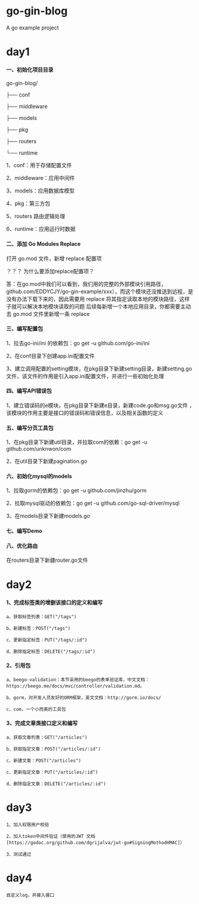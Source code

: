 # go-gin-blog
A go example project

# day1
#### 一、初始化项目目录

go-gin-blog/

├── conf

├── middleware

├── models

├── pkg

├── routers

└── runtime

1、conf：用于存储配置文件

2、middleware：应用中间件

3、models：应用数据库模型

4、pkg：第三方包

5、routers 路由逻辑处理

6、runtime：应用运行时数据


#### 二、添加 Go Modules Replace
打开 go.mod 文件，新增 replace 配置项

？？？ 为什么要添加replace配置项？

答：在go.mod中我们可以看到，我们用的完整的外部模块引用路径，github.com/EDDYCJY/go-gin-example/xxx），而这个模块还没推送到远程，是没有办法下载下来的，因此需要用 replace 将其指定读取本地的模块路径，这样子就可以解决本地模块读取的问题
后续每新增一个本地应用目录，你都需要主动去 go.mod 文件里新增一条 replace



#### 三、编写配置包

1、拉去go-ini/ini 的依赖包：go get -u github.com/go-ini/ini

2、在conf目录下创建app.ini配置文件

3、建立调用配置的setting模块，在pkg目录下新建setting目录，新建setting.go文件，该文件的作用是引入app.ini配置文件，并进行一些初始化处理

#### 四、编写API错误包
1、建立错误码的e模块，在pkg目录下新建e目录，新建code.go和msg.go文件
，该模块的作用主要是接口的错误码和错误信息，以及相关函数的定义

#### 五、编写分页工具包
1、在pkg目录下新建util目录，并拉取com的依赖：go get -u github.com/unknwon/com

2、在util目录下新建pagination.go

#### 六、初始化mysql的models
1、拉取gorm的依赖包：go get -u github.com/jinzhu/gorm

2、拉取mysql驱动的依赖包：go get -u github.com/go-sql-driver/mysql

3、在models目录下新建models.go

#### 七、编写Demo

#### 八、优化路由
在routers目录下新疆router.go文件


# day2
#### 1、完成标签类的增删该接口的定义和编写
    a、获取标签列表：GET("/tags")

    b、新建标签：POST("/tags")

    c、更新指定标签：PUT("/tags/:id")

    d、删除指定标签：DELETE("/tags/:id")

#### 2、引用包

    a、beego-validation：本节采用的beego的表单验证库，中文文档：https://beego.me/docs/mvc/controller/validation.md。
    
    b、gorm，对开发人员友好的ORM框架，英文文档：http://gorm.io/docs/
    
    c、com，一个小而美的工具包
    
#### 3、完成文章类接口定义和编写
    a、获取文章列表：GET("/articles")
    
    b、获取指定文章：POST("/articles/:id")
    
    c、新建文章：POST("/articles")
    
    c、更新指定文章：PUT("/articles/:id")
    
    d、删除指定文章：DELETE("/articles/:id")

# day3
    1、加入权限用户校验

    2、加入token中间件验证（使用的JWT 文档[https://godoc.org/github.com/dgrijalva/jwt-go#SigningMethodHMAC]）
    
    3、测试通过
    
# day4
    自定义log，并接入接口




